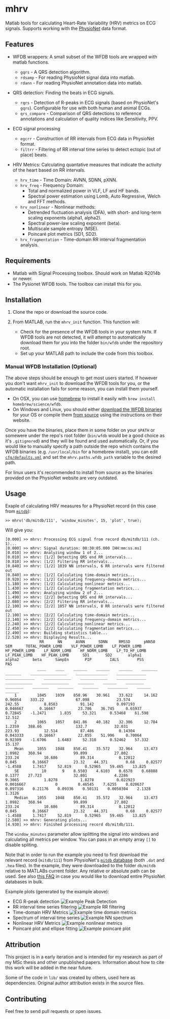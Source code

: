 # mhrv

Matlab tools for calculating Heart-Rate Variability (HRV) metrics on ECG
signals. Supports working with the [PhysioNet](https://physionet.org/) data
format.

## Features

* WFDB wrappers: A small subset of the WFDB tools are wrapped with matlab functions.
    * `gqrs` - A QRS detection algorithm.
    * `rdsamp` - For reading PhysioNet signal data into matlab.
    * `rdann` - For reading PhysioNet annotation data into matlab.

* QRS detection: Finding the beats in ECG signals.
    * `rqrs` - Detection of R-peaks in ECG signals (based on PhysioNet's `gqrs`). Configurable for use with both human and animal ECGs.
    * `qrs_compare` - Comparison of QRS detections to reference annotations and calculation of quality indices like Sensitivity, PPV.

* ECG signal processing
     * `egcrr` - Construction of RR intervals from ECG data in PhysioNet format.
     * `filtrr` - Filtering of RR interval time series to detect ectopic (out of place) beats.

* HRV Metrics: Calculating quantative measures that indicate the activity of the heart based on RR intervals.
    * `hrv_time` - Time Domain: AVNN, SDNN, pXNN.
    * `hrv_freq` - Frequency Domain:
        * Total and normalized power in VLF, LF and HF bands.
        * Spectral power estimation using Lomb, Auto Regressive, Welch and FFT methods.
    * `hrv_nonlinear` - Nonlinear methods:
        * Detrended fluctuation analysis (DFA), with short- and long-term scaling exponents (alpha1, alpha2).
        * Spectral power-law scaling exponent (beta).
        * Multiscale sample entropy (MSE).
        * Poincaré plot metrics (SD1, SD2).
    * `hrv_fragmentation` - Time-domain RR interval fragmentation analysis.

## Requirements
* Matlab with Signal Processing toolbox. Should work on Matlab R2014b or newer.
* The Pysionet WFDB tools. The toolbox can install this for you.

## Installation

1. Clone the repo or download the source code.

2. From MATLAB, run the `mhrv_init` function. This function will:

    * Check for the presence of the WFDB tools in your system `PATH`. If WFDB
      tools are not detected, it will attempt to automatically download them for
      you into the folder `bin/wfdb` under the repository root.
    * Set up your MATLAB path to include the code from this toolbox.

### Manual WFDB Installation (Optional)
The above steps should be enough to get most users started. If however you
don't want `mhrv_init` to download the WFDB tools for you, or the automatic
installation fails for some reason, you can install them yourself.

  * On OSX, you can use [homebrew](http://brew.sh) to install it easily with `brew install homebrew/science/wfdb`.
  * On Windows and Linux, you should either [download the WFDB binaries](https://physionet.org/physiotools/binaries/)
    for your OS or compile them [from source](https://physionet.org/physiotools/wfdb.shtml#downloading)
    using the instructions on their website.

Once you have the binaries, place them in some folder on your `$PATH` or somewere under the repo's
root folder (`bin/wfdb` would be a good choice as it's `.gitignore`d) and they will be found and
used automatically. Or, if you would like to manually specify a path outside the repo which contains
the WFDB binaries (e.g. `/usr/local/bin` for a homebrew install), you can edit
[`cfg/defaults.yml`](https://github.com/avivrosenberg/mhrv/blob/master/cfg/defaults.yml) and set
the `mhrv.paths.wfdb_path` variable to the desired path.

For linux users it's recommended to install from source as the binaries
provided on the PhysioNet website are very outdated.

## Usage
Exaple of calculating HRV measures for a PhysioNet record (in this case from [`mitdb`](https://www.physionet.org/physiobank/database/mitdb/)):
```
>> mhrv('db/mitdb/111', 'window_minutes', 15, 'plot', true);
```
Will give you:
```
[0.000] >> mhrv: Processing ECG signal from record db/mitdb/111 (ch. 1)...
[0.000] >> mhrv: Signal duration: 00:30:05.000 [HH:mm:ss.ms]
[0.010] >> mhrv: Analyzing window 1 of 2...
[0.010] >> mhrv: [1/2] Detecting QRS end RR intervals...
[0.810] >> mhrv: [1/2] Filtering RR intervals...
[0.840] >> mhrv: [1/2] 1039 NN intervals, 6 RR intervals were filtered out
[0.840] >> mhrv: [1/2] Calculating time-domain metrics...
[0.920] >> mhrv: [1/2] Calculating frequency-domain metrics...
[1.180] >> mhrv: [1/2] Calculating nonlinear metrics...
[1.430] >> mhrv: [1/2] Calculating fragmentation metrics...
[1.490] >> mhrv: Analyzing window 2 of 2...
[1.490] >> mhrv: [2/2] Detecting QRS end RR intervals...
[2.080] >> mhrv: [2/2] Filtering RR intervals...
[2.100] >> mhrv: [2/2] 1057 NN intervals, 8 RR intervals were filtered out
[2.100] >> mhrv: [2/2] Calculating time-domain metrics...
[2.140] >> mhrv: [2/2] Calculating frequency-domain metrics...
[2.240] >> mhrv: [2/2] Calculating nonlinear metrics...
[2.450] >> mhrv: [2/2] Calculating fragmentation metrics...
[2.490] >> mhrv: Building statistics table...
[2.520] >> mhrv: Displaying Results...
               RR      NN      AVNN      SDNN     RMSSD      pNN50       SEM      TOTAL_POWER_LOMB    VLF_POWER_LOMB    LF_POWER_LOMB    HF_POWER_LOMB    LF_NORM_LOMB    HF_NORM_LOMB    LF_TO_HF_LOMB    LF_PEAK_LOMB    HF_PEAK_LOMB      SD1       SD2       alpha1      alpha2      beta      SampEn       PIP        IALS        PSS       PAS  
              ____    ____    ______    ______    ______    _______    _______    ________________    ______________    _____________    _____________    ____________    ____________    _____________    ____________    ____________    _______    ______    ________    ________    _______    _______    _______    _________    ______    ______
    1         1045    1039    858.96    30.961    33.622     14.162    0.96054    333.22              67.098            23.574           242.55           8.8583          91.142          0.097193          0.046667       0.16667          23.786    36.745     0.65937     0.72845    -1.2471      1.835     53.321      0.53468    61.598    12.512
    2         1065    1057    841.86    40.182    32.306     12.784     1.2359    388.66               132.7            32.031           223.93           12.514          87.486           0.14304          0.043333       0.16667          22.855    51.996     0.70064     0.92309    -1.6706     1.6483     52.318      0.52462    57.332    15.137
    Mean      1055    1048    850.41    35.572    32.964     13.473     1.0982    360.94              99.899            27.802           233.24           10.686          89.314           0.12012             0.045       0.16667           23.32    44.371        0.68     0.82577    -1.4588     1.7417     52.819      0.52965    59.465    13.825
    SE          10       9    8.5503    4.6103    0.6578    0.68888     0.1377    27.723              32.801            4.2286           9.3065           1.8278          1.8278          0.022923         0.0016667             0         0.46545    7.6255    0.020637    0.097316    0.21176    0.09336    0.50131    0.0050304    2.1328    1.3126
    Median    1055    1048    850.41    35.572    32.964     13.473     1.0982    360.94              99.899            27.802           233.24           10.686          89.314           0.12012             0.045       0.16667           23.32    44.371        0.68     0.82577    -1.4588     1.7417     52.819      0.52965    59.465    13.825
[2.580] >> mhrv: Generating plots...
[4.930] >> mhrv: Finished processing record db/mitdb/111.

```
The `window_minutes` parameter allow splitting the signal into windows and
calculating all metrics per window. You can pass in an empty array `[]` to
disable spliting.

Note that in order to run the example you need to first download the relevant
record (`mitdb/111`) from PhysioNet's [`mitdb` database](https://physionet.org/physiobank/database/mitdb/)
(both `.dat` and `.hea` files). In the example, they were downloaded to the
folder `db/mitdb` relative to MATLABs current folder. Any relative or absolute
path can be used.  See also [this FAQ](https://physionet.org/faq.shtml#downloading-databases)
in case you would like to download entire PhysioNet databases in bulk. 

Example plots (generated by the example above):

* ECG R-peak detection ![Example Peak Detection](https://github.com/avivrosenberg/mhrv/blob/master/fig/example_ecg.png?raw=true)
* RR interval time series filtering ![Example RR filtering](https://github.com/avivrosenberg/mhrv/blob/master/fig/example_nn.png?raw=true)
* Time-domain HRV Metrics ![Example time domain metrics](https://github.com/avivrosenberg/mhrv/blob/master/fig/example_time.png?raw=true)
* Spectrum of interval time series ![Example NN spectrum](https://github.com/avivrosenberg/mhrv/blob/master/fig/example_spectrum.png?raw=true)
* Nonlinear HRV Metrics ![Example nonlinear metrics](https://github.com/avivrosenberg/mhrv/blob/master/fig/example_hrv.png?raw=true)
* Poincaré plot and ellipse fitting ![Example poincaré plot](https://github.com/avivrosenberg/mhrv/blob/master/fig/example_poincare.png?raw=true)

## Attribution
This project is in a early iteration and is intended for my research as part of
my MSc thesis and other unpublished papers.  Information about how to cite this
work will be added in the near future.

Some of the code in `lib/` was created by others, used here as dependencies.
Original author attribution exists in the source files.

## Contributing
Feel free to send pull requests or open issues.

